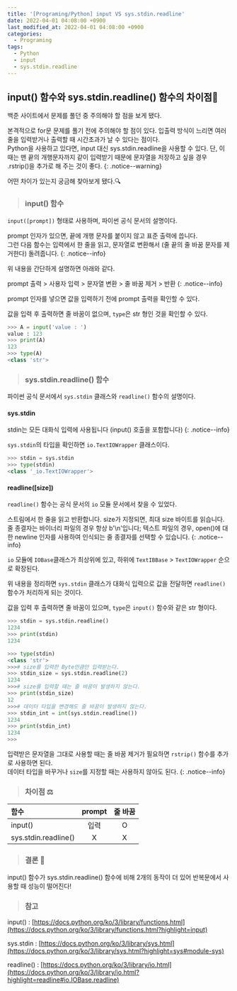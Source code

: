 ```yaml
---
title: '[Programing/Python] input VS sys.stdin.readline'
date: 2022-04-01 04:08:00 +0900
last_modified_at: 2022-04-01 04:08:00 +0900
categories:
  - Programing
tags:
  - Python
  - input
  - sys.stdin.readline
---
```


## input() 함수와 sys.stdin.readline() 함수의 차이점🧐

백준 사이트에서 문제를 풀던 중 주의해야 할 점을 보게 됐다.

본격적으로 for문 문제를 풀기 전에 주의해야 할 점이 있다. 입출력 방식이 느리면 여러 줄을 입력받거나 출력할 때 시간초과가 날 수 있다는 점이다.  
Python을 사용하고 있다면, input 대신 sys.stdin.readline을 사용할 수 있다. 단, 이때는 맨 끝의 개행문자까지 같이 입력받기 때문에 문자열을 저장하고 싶을 경우 .rstrip()을 추가로 해 주는 것이 좋다.
{: .notice--warning}

어떤 차이가 있는지 궁금해 찾아보게 됐다.🔍

> ### input() 함수

`input([prompt])` 형태로 사용하며, 파이썬 공식 문서의 설명이다.

prompt 인자가 있으면, 끝에 개행 문자를 붙이지 않고 표준 출력에 씁니다.  
그런 다음 함수는 입력에서 한 줄을 읽고, 문자열로 변환해서 (줄 끝의 줄 바꿈 문자를 제거한다) 돌려줍니다.
{: .notice--info}

위 내용을 간단하게 설명하면 아래와 같다.

prompt 출력 > 사용자 입력 > 문자열 변환 > 줄 바꿈 제거 > 반환
{: .notice--info}

prompt 인자를 넣으면 값을 입력하기 전에 prompt 출력을 확인할 수 있다.

값을 입력 후 출력하면 줄 바꿈이 없으며, `type`은 str 형인 것을 확인할 수 있다.

```python
>>> A = input('value : ')
value : 123
>>> print(A) 
123
>>> type(A)
<class 'str'>
```

> ### sys.stdin.readline() 함수

파이썬 공식 문서에서 `sys.stdin` 클래스와 `readline()` 함수의 설명이다.

#### sys.stdin

stdin는 모든 대화식 입력에 사용됩니다 (input() 호출을 포함합니다)
{: .notice--info}

`sys.stdin`의 타입을 확인하면 `io.TextIOWrapper` 클래스이다.

```python
>>> stdin = sys.stdin
>>> type(stdin) 
<class '_io.TextIOWrapper'>
```

#### readline([size])

`readline()` 함수는 공식 문서의 `io` 모듈 문서에서 찾을 수 있었다.

스트림에서 한 줄을 읽고 반환합니다. size가 지정되면, 최대 size 바이트를 읽습니다.  
줄 종결자는 바이너리 파일의 경우 항상 b'\n'입니다; 텍스트 파일의 경우, open()에 대한 newline 인자를 사용하여 인식되는 줄 종결자를 선택할 수 있습니다.
{: .notice--info}

`io` 모듈에 `IOBase`클래스가 최상위에 있고, 하위에 `TextIBBase` > `TextIOWrapper` 순으로 확장된다.

위 내용을 정리하면 `sys.stdin` 클래스가 대화식 입력으로 값을 전달하면 `readline()` 함수가 처리하게 되는 것이다.

값을 입력 후 출력하면 줄 바꿈이 있으며, `type`은 `input()` 함수와 같은 str 형이다.

```python
>>> stdin = sys.stdin.readline()
1234
>>> print(stdin)
1234

>>> type(stdin) 
<class 'str'>
>>># size를 입력한 Byte만큼만 입력받는다.
>>> stdin_size = sys.stdin.readline(2)
1234
>>># size를 입력할 때는 줄 바꿈이 발생하지 않는다.
>>> print(stdin_size) 
12
>>># 데이터 타입을 변경해도 줄 바꿈이 발생하지 않는다.
>>> stdin_int = int(sys.stdin.readline())  
1234
>>> print(stdin_int) 
1234
>>>
```

입력받은 문자열을 그대로 사용할 때는 줄 바꿈 제거가 필요하면 `rstrip()` 함수를 추가로 사용하면 된다.  
데이터 타입을 바꾸거나 `size`를 지정할 때는 사용하지 않아도 된다.
{: .notice--info}

> ### 차이점 ⚖️

| 함수 | prompt | 줄 바꿈 |
|:--------|:-------:|:--------:|
| input()              | 입력 | O |
| sys.stdin.readline() | X    | X |

> ### 결론 📌

input() 함수가 sys.stdin.readline() 함수에 비해 2개의 동작이 더 있어 반복문에서 사용할 때 성능이 떨어진다!

> ### 참고

input() : [https://docs.python.org/ko/3/library/functions.html](https://docs.python.org/ko/3/library/functions.html?highlight=input)

sys.stdin : [https://docs.python.org/ko/3/library/sys.html](https://docs.python.org/ko/3/library/sys.html?highlight=sys#module-sys)

readline() : [https://docs.python.org/ko/3/library/io.html](https://docs.python.org/ko/3/library/io.html?highlight=readline#io.IOBase.readline)